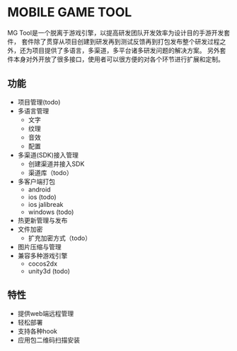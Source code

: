 # MOBILE GAME TOOL

MG Tool是一个脱离于游戏引擎，以提高研发团队开发效率为设计目的手游开发套件，
套件除了贯穿从项目创建到研发再到测试反馈再到打包发布整个研发过程之外，还为项目提供了多语言，多渠道，多平台诸多研发问题的解决方案。
另外套件本身对外开放了很多接口，使用者可以很方便的对各个环节进行扩展和定制。
 
功能
--
- 项目管理(todo)
- 多语言管理
    - 文字
    - 纹理
    - 音效
    - 配置
- 多渠道(SDK)接入管理
    - 创建渠道并接入SDK
    - 渠道库（todo）
- 多客户端打包
    - android
    - ios (todo)
    - ios jalibreak
    - windows (todo)
- 热更新管理与发布
- 文件加密
    - 扩充加密方式（todo）
- 图片压缩与管理
- 兼容多种游戏引擎
    - cocos2dx
    - unity3d (todo)

特性
--
- 提供web端远程管理
- 轻松部署
- 支持各种hook
- 应用包二维码扫描安装
